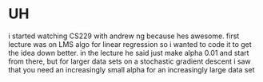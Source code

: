 # UH

i started watching CS229 with andrew ng because hes awesome. first lecture was on LMS algo for linear regression so i wanted to code it to get the idea down better. in the lecture he said just make alpha 0.01 and start from there, but for larger data sets on a stochastic gradient descent i saw that you need an increasingly small alpha for an increasingly large data set
